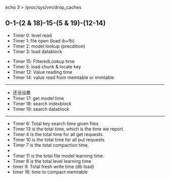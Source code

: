 
echo 3 > /proc/sys/vm/drop_caches

0-1-(2 & 18)-15-(5 & 19)-(12-14)
---
- Timer 0: level read
- Timer 1: file open (load ib+fb)
- Timer 2: model lookup (precdition)
- Timer 3: load datablock 
<!-- - Timer 3: key search time in file - first search -->
- Timer 15: FilteredLookup time
- Timer 5: load chunk & locate key
- TImer 12: Value reading time
- Timer 14: value read from memtable or immtable
----
- 还没设置
- Timer 17: get model time 
- Timer 18: search indexblock
- Timer 19: search datablock 


---
- Timer 6: Total key search time given files
- Timer 13 is the total time, which is the time we report.
- Timer 4 is the total time for all get requests.
- Timer 10 is the total time for all put requests.
- Timer 7 is the total compaction time.
- 
- Timer 11 is the total file model learning time.
- Timer 8 is the total level learning time
- timer 9: Total fresh write time (db load)
- timer 16: time to compact memtable

